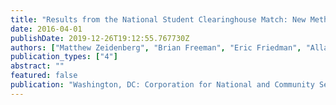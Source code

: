 ```yaml
---
title: "Results from the National Student Clearinghouse Match: New Methods for Assessing AmeriCorps Alumni Outcomes"
date: 2016-04-01
publishDate: 2019-12-26T19:12:55.767730Z
authors: ["Matthew Zeidenberg", "Brian Freeman", "Eric Friedman", "Allan Porowski"]
publication_types: ["4"]
abstract: ""
featured: false
publication: "Washington, DC: Corporation for National and Community Service"
---
```


